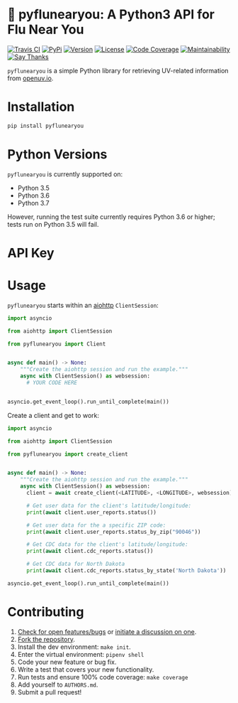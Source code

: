 # 🤒 pyflunearyou: A Python3 API for Flu Near You

[![Travis CI](https://travis-ci.org/bachya/pyflunearyou.svg?branch=master)](https://travis-ci.org/bachya/pyflunearyou)
[![PyPi](https://img.shields.io/pypi/v/pyflunearyou.svg)](https://pypi.python.org/pypi/pyflunearyou)
[![Version](https://img.shields.io/pypi/pyversions/pyflunearyou.svg)](https://pypi.python.org/pypi/pyflunearyou)
[![License](https://img.shields.io/pypi/l/pyflunearyou.svg)](https://github.com/bachya/pyflunearyou/blob/master/LICENSE)
[![Code Coverage](https://codecov.io/gh/bachya/pyflunearyou/branch/master/graph/badge.svg)](https://codecov.io/gh/bachya/pyflunearyou)
[![Maintainability](https://api.codeclimate.com/v1/badges/a03c9e96f19a3dc37f98/maintainability)](https://codeclimate.com/github/bachya/pyflunearyou/maintainability)
[![Say Thanks](https://img.shields.io/badge/SayThanks-!-1EAEDB.svg)](https://saythanks.io/to/bachya)

`pyflunearyou` is a simple Python library for retrieving UV-related information from
[openuv.io](https://openuv.io/).

# Installation

```python
pip install pyflunearyou
```

# Python Versions

`pyflunearyou` is currently supported on:

* Python 3.5
* Python 3.6
* Python 3.7

However, running the test suite currently requires Python 3.6 or higher; tests
run on Python 3.5 will fail.

# API Key

# Usage

`pyflunearyou` starts within an
[aiohttp](https://aiohttp.readthedocs.io/en/stable/) `ClientSession`:

```python
import asyncio

from aiohttp import ClientSession

from pyflunearyou import Client


async def main() -> None:
    """Create the aiohttp session and run the example."""
    async with ClientSession() as websession:
      # YOUR CODE HERE


asyncio.get_event_loop().run_until_complete(main())
```

Create a client and get to work:

```python
import asyncio

from aiohttp import ClientSession

from pyflunearyou import create_client


async def main() -> None:
    """Create the aiohttp session and run the example."""
    async with ClientSession() as websession:
      client = await create_client(<LATITUDE>, <LONGITUDE>, websession)

      # Get user data for the client's latitude/longitude:
      print(await client.user_reports.status())

      # Get user data for the a specific ZIP code:
      print(await client.user_reports.status_by_zip("90046"))

      # Get CDC data for the client's latitude/longitude:
      print(await client.cdc_reports.status())

      # Get CDC data for North Dakota
      print(await client.cdc_reports.status_by_state('North Dakota'))

asyncio.get_event_loop().run_until_complete(main())
```

# Contributing

1. [Check for open features/bugs](https://github.com/bachya/pyflunearyou/issues)
  or [initiate a discussion on one](https://github.com/bachya/pyflunearyou/issues/new).
2. [Fork the repository](https://github.com/bachya/pyflunearyou/fork).
3. Install the dev environment: `make init`.
4. Enter the virtual environment: `pipenv shell`
5. Code your new feature or bug fix.
6. Write a test that covers your new functionality.
7. Run tests and ensure 100% code coverage: `make coverage`
8. Add yourself to `AUTHORS.md`.
9. Submit a pull request!
